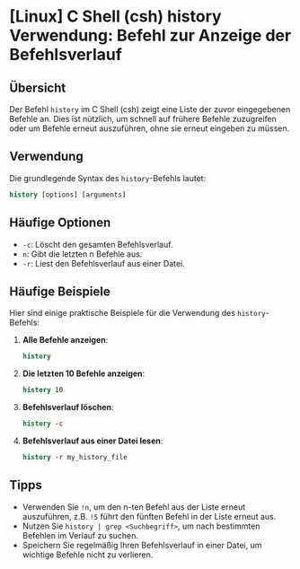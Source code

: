# [Linux] C Shell (csh) history Verwendung: Befehl zur Anzeige der Befehlsverlauf

## Übersicht
Der Befehl `history` im C Shell (csh) zeigt eine Liste der zuvor eingegebenen Befehle an. Dies ist nützlich, um schnell auf frühere Befehle zuzugreifen oder um Befehle erneut auszuführen, ohne sie erneut eingeben zu müssen.

## Verwendung
Die grundlegende Syntax des `history`-Befehls lautet:

```csh
history [options] [arguments]
```

## Häufige Optionen
- `-c`: Löscht den gesamten Befehlsverlauf.
- `n`: Gibt die letzten n Befehle aus.
- `-r`: Liest den Befehlsverlauf aus einer Datei.

## Häufige Beispiele
Hier sind einige praktische Beispiele für die Verwendung des `history`-Befehls:

1. **Alle Befehle anzeigen**:
   ```csh
   history
   ```

2. **Die letzten 10 Befehle anzeigen**:
   ```csh
   history 10
   ```

3. **Befehlsverlauf löschen**:
   ```csh
   history -c
   ```

4. **Befehlsverlauf aus einer Datei lesen**:
   ```csh
   history -r my_history_file
   ```

## Tipps
- Verwenden Sie `!n`, um den n-ten Befehl aus der Liste erneut auszuführen, z.B. `!5` führt den fünften Befehl in der Liste erneut aus.
- Nutzen Sie `history | grep <Suchbegriff>`, um nach bestimmten Befehlen im Verlauf zu suchen.
- Speichern Sie regelmäßig Ihren Befehlsverlauf in einer Datei, um wichtige Befehle nicht zu verlieren.